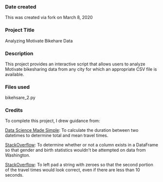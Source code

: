 ### Date created
This was created via fork on March 8, 2020

### Project Title
Analyzing Motivate Bikehare Data

### Description
This project provides an interactive script that allows users to analyze Motivate bikesharing
data from any city for which an appropriate CSV file is available.

### Files used
bikehsare_2.py

### Credits
To complete this project, I drew guidance from:

﻿[Data Science Made Simple](http://www.datasciencemadesimple.com/difference-two-timestamps-seconds-minutes-hours-pandas-python-2/): To calculate the duration between two datetimes to determine total and mean
travel times.

[StackOverflow](https://stackoverflow.com/questions/24870306/how-to-check-if-a-column-exists-in-pandas/39371897):
To determine whether or not a column exists in a DataFrame so that gender and
birth statistics wouldn't be attempted on data from Washington.

[StackOverflow](https://stackoverflow.com/questions/339007/how-to-pad-zeroes-to-a-string):
To left pad a string with zeroes so that the second portion of the travel times would look correct,
even if there are less than 10 seconds.

